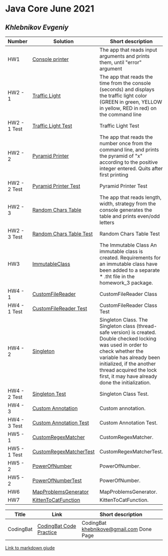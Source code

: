 # Java Core June 2021

## *Khlebnikov Evgeniy*

| Number | Solution  | Short description
| --- | --- | --- |
| HW1 | [Console printer](https://github.com/NikolaevArtem/Java_Core_June_2021/tree/feature/KhlebnikovEvgeniy/src/main/java/homework_1) | The app that reads input arguments and prints them, until "error" argument |
| HW2 - 1 | [Traffic Light](https://github.com/NikolaevArtem/Java_Core_June_2021/tree/feature/KhlebnikovEvgeniy/src/main/java/homework_2/traffic_light) | The app that reads the time from the console (seconds) and displays the traffic light color (GREEN in green, YELLOW in yellow, RED in red) on the command line |
| HW2 - 1 Test | [Traffic Light Test](https://github.com/NikolaevArtem/Java_Core_June_2021/tree/feature/KhlebnikovEvgeniy/src/test/java/homework_2/traffic_light) | Traffic Light Test |
| HW2 - 2 | [Pyramid Printer](https://github.com/NikolaevArtem/Java_Core_June_2021/tree/feature/KhlebnikovEvgeniy/src/main/java/homework_2/pyramid_printer) | The app that reads the number once from the command line, and prints the pyramid of "x" according to the positive integer entered. Quits after first printing |
| HW2 - 2 Test | [Pyramid Printer Test](https://github.com/NikolaevArtem/Java_Core_June_2021/tree/feature/KhlebnikovEvgeniy/src/test/java/homework_2/pyramid_printer) | Pyramid Printer Test |
| HW2 - 3 | [Random Chars Table](https://github.com/NikolaevArtem/Java_Core_June_2021/tree/feature/KhlebnikovEvgeniy/src/main/java/homework_2/random_chars_table) | The app that reads length, width, strategy from the console generates the table and prints even/odd letters |
| HW2 - 3 Test | [Random Chars Table Test](https://github.com/NikolaevArtem/Java_Core_June_2021/tree/feature/KhlebnikovEvgeniy/src/test/java/homework_2/random_chars_table) | Random Chars Table Test |
| HW3 | [ImmutableClass](https://github.com/NikolaevArtem/Java_Core_June_2021/tree/feature/KhlebnikovEvgeniy/src/main/java/homework_3) | The Immutable Class An immutable class is created. Requirements for an immutable class have been added to a separate * .tht file in the homework_3 package.|
| HW4 - 1 | [ CustomFileReader](https://github.com/NikolaevArtem/Java_Core_June_2021/tree/feature/KhlebnikovEvgeniy/src/main/java/homework_4/custom_file_reader) | CustomFileReader Class  |
| HW4 - 1 Test | [ CustomFileReader Test](https://github.com/NikolaevArtem/Java_Core_June_2021/tree/feature/KhlebnikovEvgeniy/src/test/java/homework_4/custom_file_reader) | CustomFileReader Class Test |
| HW4 - 2 | [Singleton](https://github.com/NikolaevArtem/Java_Core_June_2021/tree/feature/KhlebnikovEvgeniy/src/main/java/homework_4/singleton) | Singleton Class. The Singleton class (thread-safe version) is created. Double checked locking was used in order to check whether the variable has already been initialized, if the another thread acquired the lock first, it may have already done the initialization. |
| HW4 - 2 Test | [Singleton Test](https://github.com/NikolaevArtem/Java_Core_June_2021/tree/feature/KhlebnikovEvgeniy/src/test/java/homework_4/singleton) | Singleton Class Test. |
| HW4 - 3 | [Custom Annotation](https://github.com/NikolaevArtem/Java_Core_June_2021/tree/feature/KhlebnikovEvgeniy/src/main/java/homework_4/custom_annotation) | Custom annotation. |
| HW4 - 3 Test| [Custom Annotation Test](https://github.com/NikolaevArtem/Java_Core_June_2021/tree/feature/KhlebnikovEvgeniy/src/test/java/homework_4/custom_annotation) | Custom Annotation Test. |
| HW5 - 1| [CustomRegexMatcher](https://github.com/NikolaevArtem/Java_Core_June_2021/tree/feature/KhlebnikovEvgeniy/src/main/java/homework_5/custom_regex_matcher) | CustomRegexMatcher. |
| HW5 - 1 Test| [CustomRegexMatcherTest](https://github.com/NikolaevArtem/Java_Core_June_2021/tree/feature/KhlebnikovEvgeniy/src/test/java/homework_5/custom_regex_matcher) | CustomRegexMatcherTest. |
| HW5 - 2| [PowerOfNumber](https://github.com/NikolaevArtem/Java_Core_June_2021/tree/feature/KhlebnikovEvgeniy/src/main/java/homework_5/power_of_number) | PowerOfNumber. |
| HW5 - 2| [PowerOfNumberTest](https://github.com/NikolaevArtem/Java_Core_June_2021/tree/feature/KhlebnikovEvgeniy/src/test/java/homework_5/power_of_number) | PowerOfNumber. |
| HW6| [MapProblemsGenerator](https://github.com/NikolaevArtem/Java_Core_June_2021/blob/feature/KhlebnikovEvgeniy/src/main/java/homework_6/map_problems_generator) | MapProblemsGenerator. |
| HW7| [KittenToCatFunction](https://github.com/NikolaevArtem/Java_Core_June_2021/tree/feature/KhlebnikovEvgeniy/src/main/java/homework_7) | KittenToCatFunction. |


| Title | Link  | Short description
| --- | --- | --- |
| CodingBat | [CodingBat Code Practice](https://codingbat.com/done?user=khebnikove@gmail.com&tag=2964520102) | CodingBat khebnikove@gmail.com Done Page |

[Link to markdown giude](https://github.com/adam-p/markdown-here/wiki/Markdown-Cheatsheet)

